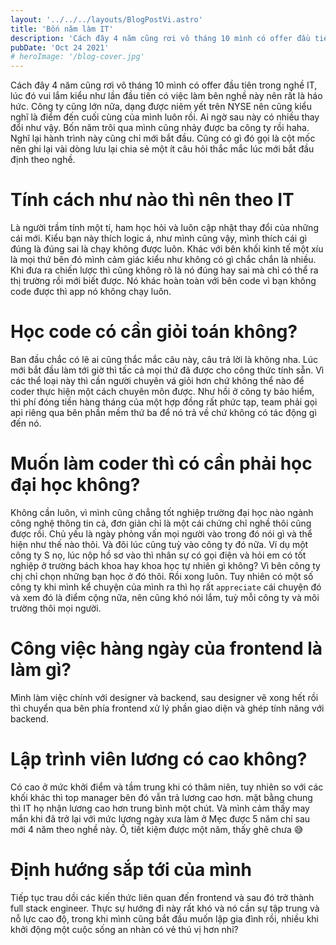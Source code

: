 ```yaml
---
layout: '../../../layouts/BlogPostVi.astro'
title: 'Bốn năm làm IT'
description: 'Cách đây 4 năm cũng rơi vô tháng 10 mình có offer đầu tiên trong nghề IT'
pubDate: 'Oct 24 2021'
# heroImage: '/blog-cover.jpg'
---
```


Cách đây 4 năm cũng rơi vô tháng 10 mình có offer đầu tiên trong nghề IT, lúc đó vui lắm kiểu như lần đầu tiên có việc làm bên nghề này nên rất là háo hức. Công ty cũng lớn nữa, dạng được niêm yết trên NYSE nên cũng kiểu nghĩ là điểm đến cuối cùng của mình luôn rồi. Ai ngờ sau này có nhiều thay đổi như vậy. Bốn năm trôi qua mình cũng nhảy được ba công ty rồi haha. Nghĩ lại hành trình này cũng chỉ mới bắt đầu. Cũng có gì đó gọi là cột mốc nên ghi lại vài dòng lưu lại chia sẻ một ít câu hỏi thắc mắc lúc mới bắt đầu định theo nghề.

# Tính cách như nào thì nên theo IT

Là người trầm tính một tí, ham học hỏi và luôn cập nhật thay đổi của những cái mới. Kiểu bạn này thích logic á, như mình cũng vậy, mình thích cái gì đúng là đúng sai là chạy không được luôn. Khác với bên khối kinh tế một xíu là mọi thứ bên đó mình cảm giác kiểu như không có gì chắc chắn là nhiều. Khi đưa ra chiến lược thì cũng không rõ là nó đúng hay sai mà chỉ có thể ra thị trường rồi mới biết được. Nó khác hoàn toàn với bên code vì bạn không code được thì app nó không chạy luôn.

# Học code có cần giỏi toán không?

Ban đầu chắc có lẽ ai cũng thắc mắc câu này, câu trả lời là không nha. Lúc mới bắt đầu làm tới giờ thì tấc cả mọi thứ đã được cho công thức tính sẵn. Vì các thể loại này thì cần người chuyên vá giỏi hơn chứ không thể nào để coder thực hiện một cách chuyên môn được. Như hồi ở công ty bảo hiểm, thì phí đóng tiền hàng tháng của một hợp đồng rất phức tạp, team phải gọi api riêng qua bên phần mềm thứ ba để nó trả về chứ không có tác động gì đến nó.

# Muốn làm coder thì có cần phải học đại học không?

Không cần luôn, vì mình cũng chẳng tốt nghiệp trường đại học nào ngành công nghệ thông tin cả, đơn giản chỉ là một cái chứng chỉ nghề thôi cũng được rồi. Chủ yếu là ngày phỏng vấn mọi người vào trong đó nói gì và thể hiện như thế nào thôi. Và đôi lúc cũng tuỳ vào công ty đó nữa. Ví dụ một công ty S nọ, lúc nộp hồ sơ vào thì nhân sự có gọi điện và hỏi em có tốt nghiệp ở trường bách khoa hay khoa học tự nhiên gì không? Vì bên công ty chị chỉ chọn những bạn học ở đó thôi. Rồi xong luôn. Tuy nhiên có một số công ty khi mình kể chuyện của mình ra thì họ rất `appreciate` cái chuyện đó và xem đó là điểm cộng nữa, nên cũng khó nói lắm, tuỳ mỗi công ty và môi trường thôi mọi người.

# Công việc hàng ngày của frontend là làm gì?

Mình làm việc chính với designer và backend, sau designer vẽ xong hết rồi thì chuyển qua bên phía frontend xử lý phần giao diện và ghép tính năng với backend.

# Lập trình viên lương có cao không?

Có cao ở mức khởi điểm và tầm trung khi có thâm niên, tuy nhiên so với các khối khác thì top manager bên đó vẫn trả lương cao hơn. mặt bằng chung thì IT họ nhận lương cao hơn trung bình một chút. Và mình cảm thấy may mắn khi đã trở lại với mức lương ngày xưa làm ở Mẹc được 5 năm chỉ sau mới 4 năm theo nghề này. Ồ, tiết kiệm được một năm, thấy ghê chưa 😅

# Định hướng sắp tới của mình

Tiếp tục trau dồi các kiến thức liên quan đến frontend và sau đó trở thành full stack engineer. Thực sự hướng đi này rất khó và nó cần sự tập trung và nỗ lực cao độ, trong khi mình cũng bắt đầu muốn lập gia đình rồi, nhiều khi khởi động một cuộc sống an nhàn có vẻ thú vị hơn nhỉ?
